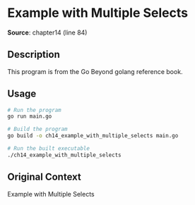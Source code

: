 # Example with Multiple Selects

**Source**: chapter14 (line 84)

## Description

This program is from the Go Beyond golang reference book.

## Usage

```bash
# Run the program
go run main.go

# Build the program
go build -o ch14_example_with_multiple_selects main.go

# Run the built executable
./ch14_example_with_multiple_selects
```

## Original Context

Example with Multiple Selects

